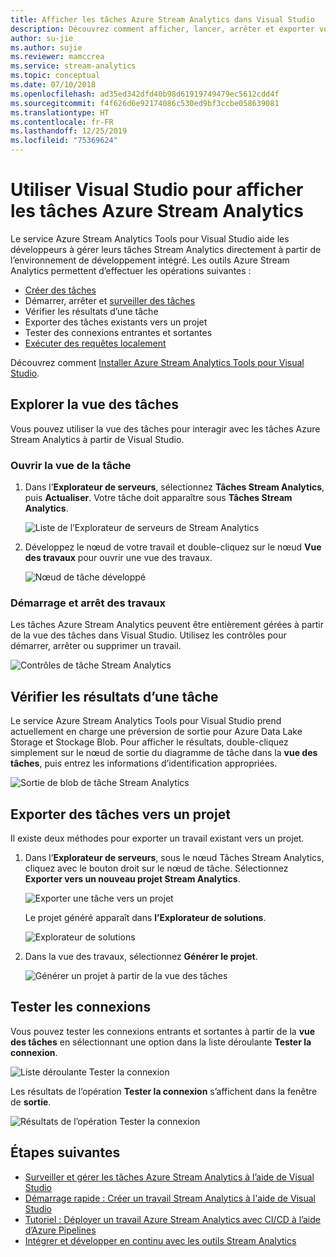 ```yaml
---
title: Afficher les tâches Azure Stream Analytics dans Visual Studio
description: Découvrez comment afficher, lancer, arrêter et exporter vos travaux Azure Stream Analytics avec Visual Studio, ainsi que tester les connexions et vérifier les résultats.
author: su-jie
ms.author: sujie
ms.reviewer: mamccrea
ms.service: stream-analytics
ms.topic: conceptual
ms.date: 07/10/2018
ms.openlocfilehash: ad35ed342dfd40b98d61919749479ec5612cdd4f
ms.sourcegitcommit: f4f626d6e92174086c530ed9bf3ccbe058639081
ms.translationtype: HT
ms.contentlocale: fr-FR
ms.lasthandoff: 12/25/2019
ms.locfileid: "75369624"
---
```

# <a name="use-visual-studio-to-view-azure-stream-analytics-jobs"></a>Utiliser Visual Studio pour afficher les tâches Azure Stream Analytics

Le service Azure Stream Analytics Tools pour Visual Studio aide les développeurs à gérer leurs tâches Stream Analytics directement à partir de l’environnement de développement intégré. Les outils Azure Stream Analytics permettent d’effectuer les opérations suivantes :
- [Créer des tâches](stream-analytics-quick-create-vs.md)
- Démarrer, arrêter et [surveiller des tâches](stream-analytics-monitor-jobs-use-vs.md)
- Vérifier les résultats d’une tâche
- Exporter des tâches existants vers un projet
- Tester des connexions entrantes et sortantes
- [Exécuter des requêtes localement](stream-analytics-vs-tools-local-run.md)

Découvrez comment [Installer Azure Stream Analytics Tools pour Visual Studio](stream-analytics-tools-for-visual-studio-install.md).

## <a name="explore-the-job-view"></a>Explorer la vue des tâches

Vous pouvez utiliser la vue des tâches pour interagir avec les tâches Azure Stream Analytics à partir de Visual Studio.

### <a name="open-the-job-view"></a>Ouvrir la vue de la tâche

1. Dans l’**Explorateur de serveurs**, sélectionnez **Tâches Stream Analytics**, puis **Actualiser**. Votre tâche doit apparaître sous **Tâches Stream Analytics**.

    ![Liste de l’Explorateur de serveurs de Stream Analytics](./media/stream-analytics-vs-tools/stream-analytics-tools-for-vs-list-jobs-01.png)

2. Développez le nœud de votre travail et double-cliquez sur le nœud **Vue des travaux** pour ouvrir une vue des travaux.
    
   ![Nœud de tâche développé](./media/stream-analytics-vs-tools/stream-analytics-tools-for-vs-job-view-01.png)

### <a name="start-and-stop-jobs"></a>Démarrage et arrêt des travaux

Les tâches Azure Stream Analytics peuvent être entièrement gérées à partir de la vue des tâches dans Visual Studio. Utilisez les contrôles pour démarrer, arrêter ou supprimer un travail.
    
   ![Contrôles de tâche Stream Analytics](./media/stream-analytics-vs-tools/azure-stream-analytics-job-view-controls.png)

## <a name="check-job-results"></a>Vérifier les résultats d’une tâche

Le service Azure Stream Analytics Tools pour Visual Studio prend actuellement en charge une préversion de sortie pour Azure Data Lake Storage et Stockage Blob. Pour afficher le résultats, double-cliquez simplement sur le nœud de sortie du diagramme de tâche dans la **vue des tâches**, puis entrez les informations d’identification appropriées.

   ![Sortie de blob de tâche Stream Analytics](./media/stream-analytics-vs-tools/stream-analytics-blob-preview.png)

## <a name="export-jobs-to-a-project"></a>Exporter des tâches vers un projet

Il existe deux méthodes pour exporter un travail existant vers un projet.

1. Dans l’**Explorateur de serveurs**, sous le nœud Tâches Stream Analytics, cliquez avec le bouton droit sur le nœud de tâche. Sélectionnez **Exporter vers un nouveau projet Stream Analytics**.
    
   ![Exporter une tâche vers un projet](./media/stream-analytics-vs-tools/stream-analytics-tools-for-vs-export-job-01.png)
    
    Le projet généré apparaît dans **l’Explorateur de solutions**.
    
   ![Explorateur de solutions](./media/stream-analytics-vs-tools/stream-analytics-tools-for-vs-export-job-02.png)

2. Dans la vue des travaux, sélectionnez **Générer le projet**.
    
   ![Générer un projet à partir de la vue des tâches](./media/stream-analytics-vs-tools/stream-analytics-tools-for-vs-export-job-03.png)

## <a name="test-connections"></a>Tester les connexions

Vous pouvez tester les connexions entrants et sortantes à partir de la **vue des tâches** en sélectionnant une option dans la liste déroulante **Tester la connexion**.

   ![Liste déroulante Tester la connexion](./media/stream-analytics-vs-tools/stream-analytics-test-connection-dropdown.png)

Les résultats de l’opération **Tester la connexion** s’affichent dans la fenêtre de **sortie**.

   ![Résultats de l’opération Tester la connexion](./media/stream-analytics-vs-tools/stream-analytics-test-connection-results.png)

## <a name="next-steps"></a>Étapes suivantes

* [Surveiller et gérer les tâches Azure Stream Analytics à l’aide de Visual Studio](stream-analytics-monitor-jobs-use-vs.md)
* [Démarrage rapide : Créer un travail Stream Analytics à l'aide de Visual Studio](stream-analytics-quick-create-vs.md)
* [Tutoriel : Déployer un travail Azure Stream Analytics avec CI/CD à l’aide d’Azure Pipelines](stream-analytics-tools-visual-studio-cicd-vsts.md)
* [Intégrer et développer en continu avec les outils Stream Analytics](stream-analytics-tools-for-visual-studio-cicd.md)
